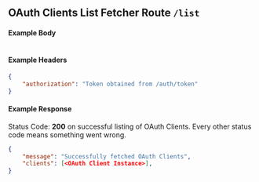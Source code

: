## OAuth Clients List Fetcher Route `/list`

#### Example Body

```json

```

#### Example Headers

```json
{
	"authorization": "Token obtained from /auth/token"
}
```

#### Example Response

Status Code: **200** on successful listing of OAuth Clients.
Every other status code means something went wrong.

```json
{
	"message": "Successfully fetched OAuth Clients",
    "clients": [<OAuth Client Instance>],
}
```
